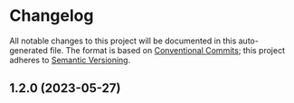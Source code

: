 # Changelog

All notable changes to this project will be documented in this auto-generated
file. The format is based on [Conventional Commits][1]; this project adheres to
[Semantic Versioning][2].

## 1.2.0 (2023-05-27)

[1]: https://conventionalcommits.org
[2]: https://semver.org
